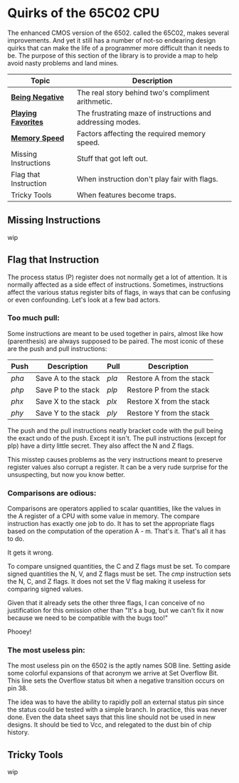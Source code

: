 # Quirks of the 65C02 CPU

The enhanced CMOS version of the 6502. called the 65C02, makes several
improvements. And yet it still has a number of not-so endearing design quirks
that can make the life of a programmer more difficult than it needs to be. The
purpose of this section of the library is to provide a map to help avoid
nasty problems and land mines.

Topic                 | Description
----------------------|-------------------
[**Being Negative**](./negative.md) | The real story behind two's compliment arithmetic.
[**Playing Favorites**](./favorites.md) | The frustrating maze of instructions and addressing modes.
[**Memory Speed**](./memory.md) | Factors affecting the required memory speed.
Missing Instructions  | Stuff that got left out.
Flag that Instruction | When instruction don't play fair with flags.
Tricky Tools          | When features become traps.

## Missing Instructions

wip

## Flag that Instruction

The process status (P) register does not normally get a lot of attention. It
is normally affected as a side effect of instructions. Sometimes, instructions
affect the various status register bits of flags, in ways that can be
confusing or even confounding. Let's look at a few bad actors.

### Too much pull:

Some instructions are meant to be used together in pairs, almost like how
(parenthesis) are always supposed to be paired. The most iconic of these
are the push and pull instructions:

 Push | Description         | Pull  | Description
------|---------------------|-------|---------------------------
_pha_ | Save A to the stack | _pla_ | Restore A from the stack
_php_ | Save P to the stack | _plp_ | Restore P from the stack
_phx_ | Save X to the stack | _plx_ | Restore X from the stack
_phy_ | Save Y to the stack | _ply_ | Restore Y from the stack

The push and the pull instructions neatly bracket code with the pull being
the exact undo of the push. Except it isn't. The pull instructions (except for
plp) have a dirty little secret. They also affect the N and Z flags.

This misstep causes problems as the very instructions meant to preserve
register values also corrupt a register. It can be a very rude surprise for
the unsuspecting, but now you know better.

### Comparisons are odious:

Comparisons are operators applied to scalar quantities, like the values in the
A register of a CPU with some value in memory. The compare instruction has
exactly one job to do. It has to set the appropriate flags based on the
computation of the operation A - m. That's it. That's all it has to do.

It gets it wrong.

To compare unsigned quantities, the C and Z flags must be set. To compare
signed quantities the N, V, and Z flags must be set. The _cmp_ instruction
sets the N, C, and Z flags. It does not set the V flag making it useless
for comparing signed values.

Given that it already sets the other three flags, I can conceive of no
justification for this omission other than "It's a bug, but we can't fix it
now because we need to be compatible with the bugs too!"

Phooey!

### The most useless pin:

The most useless pin on the 6502 is the aptly names SOB line. Setting aside
some colorful expansions of that acronym we arrive at Set Overflow Bit. This
line sets the Overflow status bit when a negative transition occurs on pin 38.

The idea was to have the ability to rapidly poll an external status pin since
the status could be tested with a simple branch. In practice, this was never
done. Even the data sheet says that this line should not be used in new
designs. It should be tied to Vcc, and relegated to the dust bin of chip
history.

## Tricky Tools

wip
